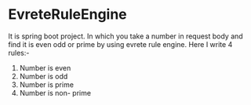 # EvreteRuleEngine
It is spring boot project.
In which you take a number in request body and find it is even odd or prime by using evrete rule engine.
Here I write 4 rules:-
1) Number is even
2) Number is odd
3) Number is prime
4) Number is non- prime
